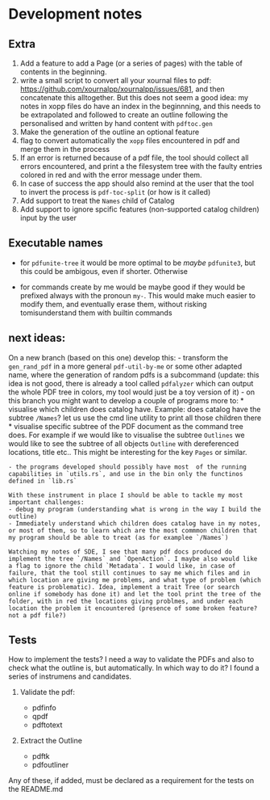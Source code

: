 # Development notes

## Extra

1. Add a feature to add a Page (or a series of pages) with the table of contents in the beginning.
2. write a small script to convert all your xournal files to pdf: https://github.com/xournalpp/xournalpp/issues/681, and then concatenate this alltogether. But this does not seem a good idea: my notes in xopp files do have an index in the beginnning, and this needs to be extrapolated and followed to create an outline following the personalised and written by hand content with `pdftoc.gen`
3. Make the generation of the outline an optional feature
4. flag to convert automatically the `xopp` files encountered in pdf and merge them in the process
5. If an error is returned because of a pdf file, the tool should collect all errors encountered, and print a the filesystem tree with the faulty entries colored in red and with the error message under them.
6. In case of success the app should also remind at the user that the tool to invert the process is `pdf-toc-split` (or how is it called)
7. Add support to treat the `Names` child of Catalog
8. Add support to ignore spcific features (non-supported catalog children) input by the user

## Executable names

- for `pdfunite-tree` it would be more optimal to be *maybe* `pdfunite3`, but this could be ambigous, even if shorter. Otherwise

- for commands create by me would be maybe good if they would be prefixed always with the pronoun `my-`. This would make much easier to modify them, and eventually erase them, without risking tomisunderstand them with builtin commands

## next ideas:

On a new branch (based on this one) develop this:
    - transform the `gen_rand_pdf` in a more general `pdf-util-by-me` or some other adapted name, where the generation of random pdfs is a subcommand (update: this idea is not good, there is already a tool called `pdfalyzer` which can output the whole PDF tree in colors, my tool would just be a toy version of it)
    - on this branch you might want to develop a couple of programs more to: 
        * visualise which children does catalog have. Example: does catalog have the subtree `/Names`? let us use the cmd line utility to print all those children there
        * visualise specific subtree of the PDF document as the command tree does. For example if we would like to visualise the subtree `Outlines` we would like to see the subtree of all objects `Outline` with dereferenced locations, title etc.. This might be interesting for the key `Pages` or similar.

    - the programs developed should possibly have most  of the running capabilities in `utils.rs`, and use in the bin only the functinos defined in `lib.rs`

    With these instrument in place I should be able to tackle my most important challenges: 
    - debug my program (understanding what is wrong in the way I build the outline)
    - Immediately understand which children does catalog have in my notes, or most of them, so to learn which are the most commmon children that my program should be able to treat (as for examplee `/Names`)

    Watching my notes of SDE, I see that many pdf docs produced do implement the tree `/Names` and `OpenAction`. I maybe also would like a flag to ignore the child `Metadata`. I would like, in case of failure, that the tool still continues to say me which files and in which location are giving me problems, and what type of problem (which feature is problematic). Idea, implement a trait Tree (or search online if somebody has done it) and let the tool print the tree of the folder, with in red the locations giving problmes, and under each location the problem it encountered (presence of some broken feature? not a pdf file?)


## Tests

How to implement the tests? I need a way to validate the PDFs and also to check what the outline is, but automatically. In which way to do it? I found a series of instrumens and candidates.

1. Validate the pdf:
    * pdfinfo
    * qpdf
    * pdftotext

2. Extract the Outline
    * pdftk
    * pdfoutliner

Any of these, if added, must be declared as a requirement for the tests on the README.md